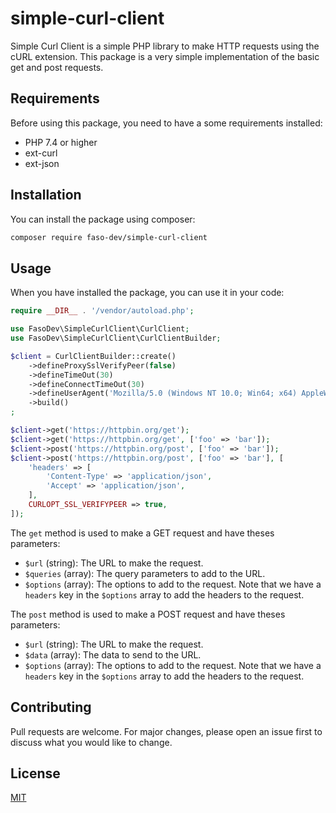 # simple-curl-client

Simple Curl Client is a simple PHP library to make HTTP requests using the cURL extension.
This package is a very simple implementation of the basic get and post requests.

## Requirements

Before using this package, you need to have a some requirements installed:

- PHP 7.4 or higher
- ext-curl
- ext-json

## Installation

You can install the package using composer:

```bash
composer require faso-dev/simple-curl-client
```

## Usage

When you have installed the package, you can use it in your code:

```php
require __DIR__ . '/vendor/autoload.php';

use FasoDev\SimpleCurlClient\CurlClient;
use FasoDev\SimpleCurlClient\CurlClientBuilder;

$client = CurlClientBuilder::create()
	->defineProxySslVerifyPeer(false)
	->defineTimeOut(30)
	->defineConnectTimeOut(30)
	->defineUserAgent('Mozilla/5.0 (Windows NT 10.0; Win64; x64) AppleWebKit/537.36 (KHTML, like Gecko) Chrome/87.0.4280.88 Safari/537.36')
	->build()
;

$client->get('https://httpbin.org/get');
$client->get('https://httpbin.org/get', ['foo' => 'bar']);
$client->post('https://httpbin.org/post', ['foo' => 'bar']);
$client->post('https://httpbin.org/post', ['foo' => 'bar'], [
    'headers' => [
        'Content-Type' => 'application/json',
        'Accept' => 'application/json',
    ],
    CURLOPT_SSL_VERIFYPEER => true,
]);
```
The `get` method is used to make a GET request and have theses parameters:
- `$url` (string): The URL to make the request.
- `$queries` (array): The query parameters to add to the URL.
- `$options` (array): The options to add to the request.
Note that we have a `headers` key in the `$options` array to add the headers to the request.

The `post` method is used to make a POST request and have theses parameters:
- `$url` (string): The URL to make the request.
- `$data` (array): The data to send to the URL.
- `$options` (array): The options to add to the request.
Note that we have a `headers` key in the `$options` array to add the headers to the request.

## Contributing

Pull requests are welcome. For major changes, please open an issue first to discuss what you would like to change.

## License

[MIT](https://choosealicense.com/licenses/mit/)
